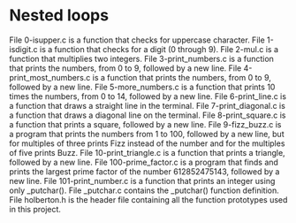 <h1> Nested loops</h1>
File 0-isupper.c is a function that checks for uppercase character.
File 1-isdigit.c is a function that checks for a digit (0 through 9).
File 2-mul.c is a function that multiplies two integers.
File 3-print_numbers.c is a function that prints the numbers, from 0 to 9, followed by a new line.
File 4-print_most_numbers.c is a function that prints the numbers, from 0 to 9, followed by a new line.
File 5-more_numbers.c is a function that prints 10 times the numbers, from 0 to 14, followed by a new line.
File 6-print_line.c is a function that draws a straight line in the terminal.
File 7-print_diagonal.c is a function that draws a diagonal line on the terminal.
File 8-print_square.c is a function that prints a square, followed by a new line.
File 9-fizz_buzz.c is a program that prints the numbers from 1 to 100, followed by a new line, but for multiples of three prints Fizz instead of the number and for the multiples of five prints Buzz.
File 10-print_triangle.c is a function that prints a triangle, followed by a new line.
File 100-prime_factor.c is a program that finds and prints the largest prime factor of the number 612852475143, followed by a new line.
File 101-print_number.c is a function that prints an integer using only _putchar().
File _putchar.c contains the _putchar() function definition.
File holberton.h is the header file containing all the function prototypes used in this project.
